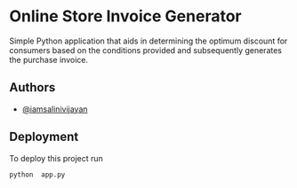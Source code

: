 
# Online Store Invoice Generator

Simple Python application that aids in determining the optimum discount for consumers based on the conditions provided and subsequently generates the purchase invoice.


## Authors

- [@iamsalinivijayan](https://github.com/iamsalinivijayan)


## Deployment

To deploy this project run

```cmd
python  app.py
  
```



